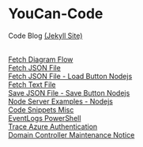 # YouCan-Code
Code Blog <a href="https://peter-pfau.github.io/YouCan-Code/">(Jekyll Site)</a>

<br>
<a href="https://peter-pfau.github.io/YouCan-Code/Docs/FetchDiagramFlow">Fetch Diagram Flow </a>
<br>
<a href="https://peter-pfau.github.io/YouCan-Code/Docs/FetchJsonFile">Fetch JSON File</a>
<br>
<a href="https://peter-pfau.github.io/YouCan-Code/Docs/FetchJsonFile2">Fetch JSON File - Load Button Nodejs</a>
<br>
<a href="https://peter-pfau.github.io/YouCan-Code/Docs/FetchTextFile">Fetch Text File</a>
<br>
<a href="https://peter-pfau.github.io/YouCan-Code/Docs/nodeSaveFileServer">Save JSON File - Save Button Nodejs</a>
<br>
<a href="https://peter-pfau.github.io/YouCan-Code/Docs/nodeServerExamples">Node Server Examples - Nodejs</a>
<br>
<a href="https://peter-pfau.github.io/YouCan-Code/CodeSnippets">Code Snippets Misc</a>
<br>
<a href="https://peter-pfau.github.io/YouCan-Code/Docs/EventLogs-PowerShell">EventLogs PowerShell</a>
<br>
<a href="https://peter-pfau.github.io/YouCan-Code/Docs/Trace%20Azure%20Authentication/TraceAzureAuthentication">Trace Azure Authentication</a>
<br>
<a href="Posts/DCMaintenanceNotice">Domain Controller Maintenance Notice</a>
